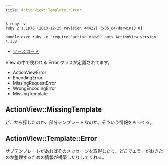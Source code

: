 ```yaml
---
title: ActionView::Template::Error
---
```


```
$ ruby -v
ruby 2.1.1p76 (2013-12-25 revision 44422) [x86_64-darwin13.0]
```

```
bundle exec ruby -e 'require "action_view"; puts ActionView.version'
4.1.0
```

* [ソースコード](https://github.com/rails/rails/blob/v4.1.0/actionview/lib/action_view/template/error.rb)

View の中で使われる Error クラスが定義されてます。

* ActionViewError
* EncodingError
* MissingRequestError
* WrongEncodingError
* MissingTemplate


ActionView::MissingTemplate
--------------------------------------------------------------------------------

どこから探したのか、部分テンプレートなのか。そういう情報をもってる。


ActionVIew::Template::Error
--------------------------------------------------------------------------------

サブテンプレートがあればそのメッセージを取得したり、どこでエラーがおきたのか整理するための情報が構築したりしてくれる。
